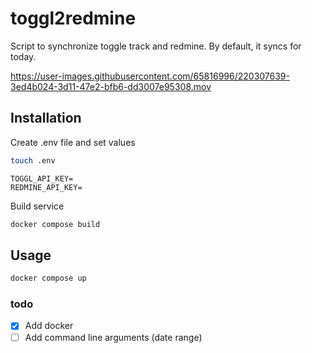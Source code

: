 # toggl2redmine
Script to synchronize toggle track and redmine. By default, it syncs for today.


https://user-images.githubusercontent.com/65816996/220307639-3ed4b024-3d11-47e2-bfb6-dd3007e95308.mov


## Installation
Create .env file and set values
```bash
touch .env
```
```
TOGGL_API_KEY=
REDMINE_API_KEY=
```
Build service
```bash
docker compose build
```

## Usage

```bash
docker compose up
```

### todo
- [x] Add docker
- [ ] Add command line arguments (date range)
